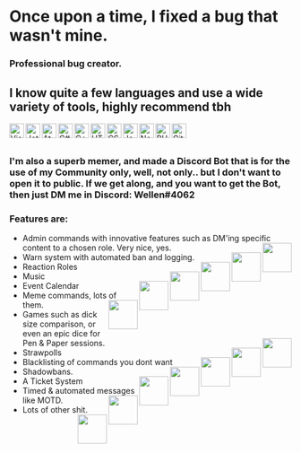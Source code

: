 # Once upon a time, I fixed a bug that wasn't mine.
### Professional bug creator.

## I know quite a few languages and use a wide variety of tools, highly recommend tbh
[<img align="left" alt="Visual Studio 2019" width="26px" src="https://img.icons8.com/color/452/visual-studio-2019.png" />](https://visualstudio.microsoft.com/)
[<img align="left" alt="Jetbrains Rider" width="26px" src="https://dashboard.snapcraft.io/site_media/appmedia/2018/11/snap-icon.png" />](https://www.jetbrains.com/rider/)
[<img align="left" alt="Atom" width="26px" src="https://images-wixmp-ed30a86b8c4ca887773594c2.wixmp.com/f/05100836-b28d-4395-a29d-2f17b751c23f/dcbs47l-feac0482-1b74-43a9-939b-d023e192fbf8.png?token=eyJ0eXAiOiJKV1QiLCJhbGciOiJIUzI1NiJ9.eyJzdWIiOiJ1cm46YXBwOjdlMGQxODg5ODIyNjQzNzNhNWYwZDQxNWVhMGQyNmUwIiwiaXNzIjoidXJuOmFwcDo3ZTBkMTg4OTgyMjY0MzczYTVmMGQ0MTVlYTBkMjZlMCIsIm9iaiI6W1t7InBhdGgiOiJcL2ZcLzA1MTAwODM2LWIyOGQtNDM5NS1hMjlkLTJmMTdiNzUxYzIzZlwvZGNiczQ3bC1mZWFjMDQ4Mi0xYjc0LTQzYTktOTM5Yi1kMDIzZTE5MmZiZjgucG5nIn1dXSwiYXVkIjpbInVybjpzZXJ2aWNlOmZpbGUuZG93bmxvYWQiXX0.4CYJ1wSmorxWThn5F-36p3EVi1nHgVj7E-dzSvN_H4Y" />](https://atom.io/)
[<img align="left" alt="C#" width="26px" src="https://static-00.iconduck.com/assets.00/c-sharp-c-icon-456x512-9sej0lrz.png" />](https://docs.microsoft.com/en-us/dotnet/csharp/)
[<img align="left" alt="C++" width="26px" src="https://user-images.githubusercontent.com/42747200/46140125-da084900-c26d-11e8-8ea7-c45ae6306309.png" />](https://docs.microsoft.com/en-us/cpp/?view=msvc-160)
[<img align="left" alt="HTML5" width="26px" src="https://image.flaticon.com/icons/png/512/1216/1216733.png" />](https://www.w3schools.com/html/)
[<img align="left" alt="CSS3" width="26px" src="https://img.icons8.com/color/452/css3.png" />](https://www.w3schools.com/css/)
[<img align="left" alt="Javascript" width="26px" src="https://cdn.iconscout.com/icon/free/png-512/javascript-2752148-2284965.png" />](https://www.w3schools.com/js/)
[<img align="left" alt="Node.js" width="26px" src="https://cdn.iconscout.com/icon/free/png-512/node-js-1174925.png" />](https://nodejs.org/en/)
[<img align="left" alt="PHP" width="26px" src="https://image.flaticon.com/icons/png/512/919/919830.png" />](https://www.php.net/manual/en/intro-whatis.php)
[<img align="left" alt="Git" width="26px" src="https://upload.wikimedia.org/wikipedia/commons/thumb/3/3f/Git_icon.svg/1024px-Git_icon.svg.png" />](https://git-scm.com/)
<br><br>

### I'm also a superb memer, and made a Discord Bot that is for the use of my Community only, well, not only.. but I don't want to open it to public. If we get along, and you want to get the Bot, then just DM me in Discord: Wellen#4062
### Features are:
- Admin commands with innovative features such as DM'ing specific content to a chosen role. Very nice, yes. <img align="right" width="52px" src="https://cdn.discordapp.com/emojis/723003329155956777.png?v=1" />
- Warn system with automated ban and logging. <img align="right" width="52px" src="https://cdn.discordapp.com/emojis/841269620727349259.png?v=1" />
- Reaction Roles <img align="right" width="52px" src="https://cdn.discordapp.com/emojis/608782013691854850.png?v=1" />
- Music <img align="right" width="52px" src="https://cdn.discordapp.com/emojis/591270147445096453.png?v=1" />
- Event Calendar <img align="right" width="52px" src="https://cdn.discordapp.com/emojis/686714978492874969.png?v=1" />
- Meme commands, lots of them. <img align="right" width="52px" src="https://cdn.discordapp.com/emojis/678905270663118878.png?v=1" />
- Games such as dick size comparison, or even an epic dice for Pen & Paper sessions. <img align="right" width="52px" src="https://cdn.discordapp.com/emojis/704351522124988489.png?v=1" />
- Strawpolls <img align="right" width="52px" src="https://cdn.discordapp.com/emojis/708133810302222426.png?v=1" />
- Blacklisting of commands you dont want <img align="right" width="52px" src="https://cdn.discordapp.com/emojis/670402733525827584.png?v=1" />
- Shadowbans. <img align="right" width="52px" src="https://cdn.discordapp.com/emojis/697638528779288698.png?v=1" />
- A Ticket System <img align="right" width="52px" src="https://cdn.discordapp.com/emojis/615562863263744027.png?v=1" />
- Timed & automated messages like MOTD. <img align="right" width="52px" src="https://cdn.discordapp.com/emojis/855029419399446548.png?v=1" />
- Lots of other shit. <img align="right" width="52px" src="https://cdn.discordapp.com/emojis/682256038262865994.png?v=1" />
